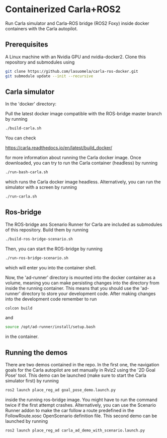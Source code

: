 
# Containerized Carla+ROS2


Run Carla simulator and Carla-ROS bridge (ROS2 Foxy) inside docker containers with the Carla autopilot.

## Prerequisites

A Linux machine with an Nvidia GPU and nvidia-docker2. Clone this repository and submodules using

```bash
git clone https://github.com/lasuomela/carla-ros-docker.git
git submodule update --init --recursive
```

## Carla simulator

In the 'docker' directory:

Pull the latest docker image compatible with the ROS-bridge master branch by running


```bash
./build-carla.sh
```

You can check

https://carla.readthedocs.io/en/latest/build_docker/

for more information about running the Carla docker image. Once downloaded, you can try to run the Carla container (headless) by running 

```bash
./run-bash-carla.sh
```

which runs the Carla docker image headless. Alternatively, you can run the simulator with a screen by running

```bash
./run-carla.sh
```

## Ros-bridge

The ROS-bridge ans Scenario Runner for Carla are included as submodules of this repository. Build them by running 

```bash
./build-ros-bridge-scenario.sh
```
Then, you can start the ROS-bridge by running

```bash
./run-ros-bridge-scenario.sh
```
which will enter you into the container shell. 

Now, the 'ad-runner' directory is mounted into the docker container as a volume, meaning you can make persisting changes into the directory from inside the running container. This means that you should use the 'ad-runner' directory to store your development code. After making changes into the development code remember to run

```bash
colcon build
```
and

```bash
source /opt/ad-runner/install/setup.bash
```
in the container.

## Running the demos

There are two demos contained in the repo. In the first one, the navigation goals for the Carla autopilot are set manually in Rviz2 using the '2D Goal Pose' tool. This demo can be launched (make sure to start the Carla simulator first) by running

```bash
ros2 launch place_reg_ad goal_pose_demo.launch.py 
```
inside the running ros-bridge image. You might have to run the command twice if the first attempt crashes. Alternatively, you can use the Scenario Runner addon to make the car follow a route predefined in the FollowRoute.xosc OpenScenario definition file. This second demo can be launched by running


```bash
ros2 launch place_reg_ad carla_ad_demo_with_scenario.launch.py 
```
